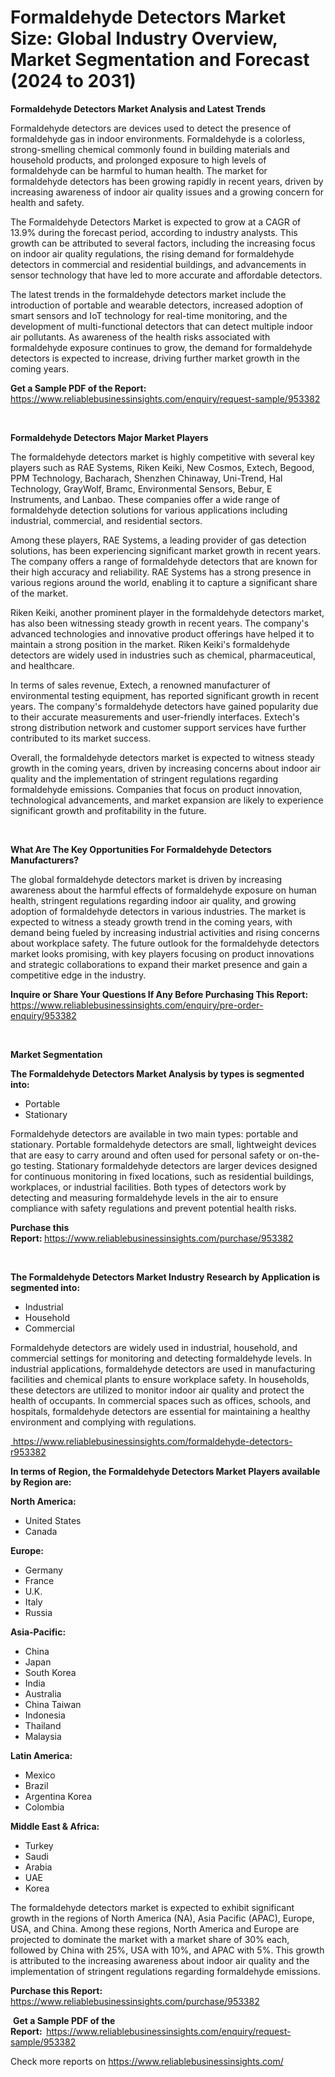 <p><h1>Formaldehyde Detectors Market Size: Global Industry Overview, Market Segmentation and Forecast (2024 to 2031)</h1></p><p><strong>Formaldehyde Detectors Market Analysis and Latest Trends</strong></p>
<p><p>Formaldehyde detectors are devices used to detect the presence of formaldehyde gas in indoor environments. Formaldehyde is a colorless, strong-smelling chemical commonly found in building materials and household products, and prolonged exposure to high levels of formaldehyde can be harmful to human health. The market for formaldehyde detectors has been growing rapidly in recent years, driven by increasing awareness of indoor air quality issues and a growing concern for health and safety.</p><p>The Formaldehyde Detectors Market is expected to grow at a CAGR of 13.9% during the forecast period, according to industry analysts. This growth can be attributed to several factors, including the increasing focus on indoor air quality regulations, the rising demand for formaldehyde detectors in commercial and residential buildings, and advancements in sensor technology that have led to more accurate and affordable detectors.</p><p>The latest trends in the formaldehyde detectors market include the introduction of portable and wearable detectors, increased adoption of smart sensors and IoT technology for real-time monitoring, and the development of multi-functional detectors that can detect multiple indoor air pollutants. As awareness of the health risks associated with formaldehyde exposure continues to grow, the demand for formaldehyde detectors is expected to increase, driving further market growth in the coming years.</p></p>
<p><strong>Get a Sample PDF of the Report:&nbsp;</strong> <a href="https://www.reliablebusinessinsights.com/enquiry/request-sample/953382">https://www.reliablebusinessinsights.com/enquiry/request-sample/953382</a></p>
<p>&nbsp;</p>
<p><strong>Formaldehyde Detectors Major Market Players</strong></p>
<p><p>The formaldehyde detectors market is highly competitive with several key players such as RAE Systems, Riken Keiki, New Cosmos, Extech, Begood, PPM Technology, Bacharach, Shenzhen Chinaway, Uni-Trend, Hal Technology, GrayWolf, Bramc, Environmental Sensors, Bebur, E Instruments, and Lanbao. These companies offer a wide range of formaldehyde detection solutions for various applications including industrial, commercial, and residential sectors.</p><p>Among these players, RAE Systems, a leading provider of gas detection solutions, has been experiencing significant market growth in recent years. The company offers a range of formaldehyde detectors that are known for their high accuracy and reliability. RAE Systems has a strong presence in various regions around the world, enabling it to capture a significant share of the market.</p><p>Riken Keiki, another prominent player in the formaldehyde detectors market, has also been witnessing steady growth in recent years. The company's advanced technologies and innovative product offerings have helped it to maintain a strong position in the market. Riken Keiki's formaldehyde detectors are widely used in industries such as chemical, pharmaceutical, and healthcare.</p><p>In terms of sales revenue, Extech, a renowned manufacturer of environmental testing equipment, has reported significant growth in recent years. The company's formaldehyde detectors have gained popularity due to their accurate measurements and user-friendly interfaces. Extech's strong distribution network and customer support services have further contributed to its market success.</p><p>Overall, the formaldehyde detectors market is expected to witness steady growth in the coming years, driven by increasing concerns about indoor air quality and the implementation of stringent regulations regarding formaldehyde emissions. Companies that focus on product innovation, technological advancements, and market expansion are likely to experience significant growth and profitability in the future.</p></p>
<p>&nbsp;</p>
<p><strong>What Are The Key Opportunities For Formaldehyde Detectors Manufacturers?</strong></p>
<p><p>The global formaldehyde detectors market is driven by increasing awareness about the harmful effects of formaldehyde exposure on human health, stringent regulations regarding indoor air quality, and growing adoption of formaldehyde detectors in various industries. The market is expected to witness a steady growth trend in the coming years, with demand being fueled by increasing industrial activities and rising concerns about workplace safety. The future outlook for the formaldehyde detectors market looks promising, with key players focusing on product innovations and strategic collaborations to expand their market presence and gain a competitive edge in the industry.</p></p>
<p><strong>Inquire or Share Your Questions If Any Before Purchasing This Report:</strong> <a href="https://www.reliablebusinessinsights.com/enquiry/pre-order-enquiry/953382">https://www.reliablebusinessinsights.com/enquiry/pre-order-enquiry/953382</a></p>
<p>&nbsp;</p>
<p><strong>Market Segmentation</strong></p>
<p><strong>The Formaldehyde Detectors Market Analysis by types is segmented into:</strong></p>
<p><ul><li>Portable</li><li>Stationary</li></ul></p>
<p><p>Formaldehyde detectors are available in two main types: portable and stationary. Portable formaldehyde detectors are small, lightweight devices that are easy to carry around and often used for personal safety or on-the-go testing. Stationary formaldehyde detectors are larger devices designed for continuous monitoring in fixed locations, such as residential buildings, workplaces, or industrial facilities. Both types of detectors work by detecting and measuring formaldehyde levels in the air to ensure compliance with safety regulations and prevent potential health risks.</p></p>
<p><strong>Purchase this Report:&nbsp;</strong><a href="https://www.reliablebusinessinsights.com/purchase/953382">https://www.reliablebusinessinsights.com/purchase/953382</a></p>
<p>&nbsp;</p>
<p><strong>The Formaldehyde Detectors Market Industry Research by Application is segmented into:</strong></p>
<p><ul><li>Industrial</li><li>Household</li><li>Commercial</li></ul></p>
<p><p>Formaldehyde detectors are widely used in industrial, household, and commercial settings for monitoring and detecting formaldehyde levels. In industrial applications, formaldehyde detectors are used in manufacturing facilities and chemical plants to ensure workplace safety. In households, these detectors are utilized to monitor indoor air quality and protect the health of occupants. In commercial spaces such as offices, schools, and hospitals, formaldehyde detectors are essential for maintaining a healthy environment and complying with regulations.</p></p>
<p><a href="https://www.reliablebusinessinsights.com/formaldehyde-detectors-r953382">&nbsp;https://www.reliablebusinessinsights.com/formaldehyde-detectors-r953382</a></p>
<p><strong>In terms of Region, the Formaldehyde Detectors Market Players available by Region are:</strong></p>
<p>
    <p> <strong> North America: </strong>
        <ul>
            <li>United States</li>
            <li>Canada</li>
        </ul>
        </p> 
    <p> <strong> Europe: </strong>
        <ul>
            <li>Germany</li>
            <li>France</li>
            <li>U.K.</li>
            <li>Italy</li>
            <li>Russia</li>
        </ul>
        </p> 
    <p> <strong> Asia-Pacific: </strong>
        <ul>
            <li>China</li>
            <li>Japan</li>
            <li>South Korea</li>
            <li>India</li>
            <li>Australia</li>
            <li>China Taiwan</li>
            <li>Indonesia</li>
            <li>Thailand</li>
            <li>Malaysia</li>
        </ul>
        </p> 
    <p> <strong> Latin America: </strong>
        <ul>
            <li>Mexico</li>
            <li>Brazil</li>
            <li>Argentina Korea</li>
            <li>Colombia</li>
        </ul>
        </p> 
    <p> <strong> Middle East & Africa: </strong>
        <ul>
            <li>Turkey</li>
            <li>Saudi</li>
            <li>Arabia</li>
            <li>UAE</li>
            <li>Korea</li>
        </ul>
    </p>
    </p>
<p><p>The formaldehyde detectors market is expected to exhibit significant growth in the regions of North America (NA), Asia Pacific (APAC), Europe, USA, and China. Among these regions, North America and Europe are projected to dominate the market with a market share of 30% each, followed by China with 25%, USA with 10%, and APAC with 5%. This growth is attributed to the increasing awareness about indoor air quality and the implementation of stringent regulations regarding formaldehyde emissions.</p></p>
<p><strong>Purchase this Report: </strong><a href="https://www.reliablebusinessinsights.com/purchase/953382">https://www.reliablebusinessinsights.com/purchase/953382</a></p>
<p>&nbsp;<strong>Get a Sample PDF of the Report:&nbsp;&nbsp;</strong><a href="https://www.reliablebusinessinsights.com/enquiry/request-sample/953382">https://www.reliablebusinessinsights.com/enquiry/request-sample/953382</a></p>
<p><strong></strong></p>
<p>Check more reports on <a href="https://www.reliablebusinessinsights.com/">https://www.reliablebusinessinsights.com/</a></p>
